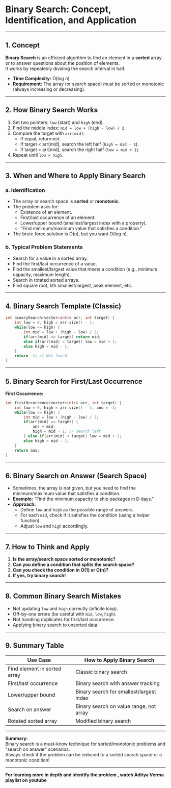 # Binary Search: Concept, Identification, and Application

---

## 1. Concept

**Binary Search** is an efficient algorithm to find an element in a **sorted** array or to answer questions about the position of elements.  
It works by repeatedly dividing the search interval in half.

- **Time Complexity:** O(log n)
- **Requirement:** The array (or search space) must be sorted or monotonic (always increasing or decreasing).

---

## 2. How Binary Search Works

1. Set two pointers: `low` (start) and `high` (end).
2. Find the middle index: `mid = low + (high - low) / 2`.
3. Compare the target with `arr[mid]`:
   - If equal, return `mid`.
   - If target < arr[mid], search the left half (`high = mid - 1`).
   - If target > arr[mid], search the right half (`low = mid + 1`).
4. Repeat until `low > high`.

---

## 3. When and Where to Apply Binary Search

### a. Identification

- The array or search space is **sorted** or **monotonic**.
- The problem asks for:
  - Existence of an element.
  - First/last occurrence of an element.
  - Lower/upper bound (smallest/largest index with a property).
  - "Find minimum/maximum value that satisfies a condition."
- The brute force solution is O(n), but you want O(log n).

### b. Typical Problem Statements

- Search for a value in a sorted array.
- Find the first/last occurrence of a value.
- Find the smallest/largest value that meets a condition (e.g., minimum capacity, maximum length).
- Search in rotated sorted arrays.
- Find square root, kth smallest/largest, peak element, etc.

---

## 4. Binary Search Template (Classic)

```cpp
int binarySearch(vector<int>& arr, int target) {
    int low = 0, high = arr.size() - 1;
    while(low <= high) {
        int mid = low + (high - low) / 2;
        if(arr[mid] == target) return mid;
        else if(arr[mid] < target) low = mid + 1;
        else high = mid - 1;
    }
    return -1; // Not found
}
```

---

## 5. Binary Search for First/Last Occurrence

**First Occurrence:**
```cpp
int firstOccurrence(vector<int>& arr, int target) {
    int low = 0, high = arr.size() - 1, ans = -1;
    while(low <= high) {
        int mid = low + (high - low) / 2;
        if(arr[mid] == target) {
            ans = mid;
            high = mid - 1; // search left
        } else if(arr[mid] < target) low = mid + 1;
        else high = mid - 1;
    }
    return ans;
}
```

---

## 6. Binary Search on Answer (Search Space)

- Sometimes, the array is not given, but you need to find the minimum/maximum value that satisfies a condition.
- **Example:** "Find the minimum capacity to ship packages in D days."
- **Approach:**  
  - Define `low` and `high` as the possible range of answers.
  - For each `mid`, check if it satisfies the condition (using a helper function).
  - Adjust `low` and `high` accordingly.

---

## 7. How to Think and Apply

1. **Is the array/search space sorted or monotonic?**
2. **Can you define a condition that splits the search space?**
3. **Can you check the condition in O(1) or O(n)?**
4. **If yes, try binary search!**

---

## 8. Common Binary Search Mistakes

- Not updating `low` and `high` correctly (infinite loop).
- Off-by-one errors (be careful with `mid`, `low`, `high`).
- Not handling duplicates for first/last occurrence.
- Applying binary search to unsorted data.

---

## 9. Summary Table

| Use Case                        | How to Apply Binary Search                |
|----------------------------------|-------------------------------------------|
| Find element in sorted array     | Classic binary search                     |
| First/last occurrence            | Binary search with answer tracking        |
| Lower/upper bound                | Binary search for smallest/largest index  |
| Search on answer                 | Binary search on value range, not array   |
| Rotated sorted array             | Modified binary search                    |

---

**Summary:**  
Binary search is a must-know technique for sorted/monotonic problems and "search on answer" scenarios.  
Always check if the problem can be reduced to a sorted search space or a monotonic condition!

---
**For learning more in depth and identify the problem , watch Aditya Verma playlist on youtube**
